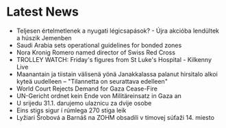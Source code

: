 # Latest News
-  Teljesen értelmetlenek a nyugati légicsapások? - Újra akcióba lendültek a húszik Jemenben
-  Saudi Arabia sets operational guidelines for bonded zones
-  Nora Kronig Romero named director of Swiss Red Cross
-  TROLLEY WATCH: Friday's figures from St Luke's Hospital - Kilkenny Live
-  Maanantain ja tiistain välisenä yönä Janakkalassa palanut hirsitalo alkoi kyteä uudelleen – "Tilannetta on seurattava edelleen"
-  World Court Rejects Demand for Gaza Cease-Fire
-  UN-Gericht ordnet kein Ende von Militäreinsatz in Gaza an
-  U srijedu 31.1. darujemo ulaznicu za dvije osobe
-  Eins stigs sigur í rúmlega 270 stiga leik
-  Lyžiari Šrobová a Barnáš na ZOHM obsadili v tímovej súťaži 14. miesto

